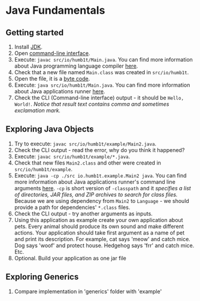 # Java Fundamentals

## Getting started

1. Install [JDK](https://openjdk.java.net/).
1. Open [command-line interface](https://en.wikipedia.org/wiki/Command-line_interface#Operating_system_command-line_interfaces).
1. Execute: `javac src/io/humb1t/Main.java`. You can find more information about Java programming language compiler 
[here](https://docs.oracle.com/javase/7/docs/technotes/tools/windows/javac.html).
1. Check that a new file named `Main.class` was created in `src/io/humb1t`.
1. Open the file, it is a [byte code](https://en.wikipedia.org/wiki/Java_bytecode).
1. Execute: `java src/io/humb1t/Main.java`. You can find more information about Java applications runner 
[here](https://docs.oracle.com/javase/7/docs/technotes/tools/windows/java.html).
1. Check the CLI (Command-line interface) output - it should be `Hello, World!`. 
_Notice that result text contains comma and sometimes exclamation mark._

## Exploring Java Objects

1. Try to execute: `javac src/io/humb1t/example/Main2.java`.
1. Check the CLI output - read the error, why do you think it happened?
1. Execute: `javac src/io/humb1t/example/*.java`.
1. Check that new files `Main2.class` and other were created in `src/io/humb1t/example`.
1. Execute: `java -cp ./src io.humb1t.example.Main2 java`. You can find more information about Java applications runner's
command line arguments [here](https://docs.oracle.com/javase/7/docs/technotes/tools/windows/java.html).
`-cp` is short version of `-classpath` and it _specifies a list of directories, JAR files, 
and ZIP archives to search for class files._ Because we are using dependency from `Main2` to `Language` - we should
provide a path for dependencies' `*.class` files.
1. Check the CLI output - try another arguments as inputs.
1. Using this application as example create your own application about pets. Every animal should produce its own sound
and make different actions. Your application should take first argument as a name of pet and print its description.
For example, cat says 'meow' and catch mice. Dog says 'woof' and protect house. Hedgehog says 'frr' and catch mice. Etc.
1. Optional. Build your application as one jar file

## Exploring Generics
1. Compare implementation in 'generics' folder with 'example'

## 

